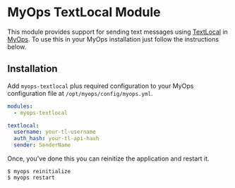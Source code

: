 # MyOps TextLocal Module

This module provides support for sending text messages using [TextLocal](http://textlocal.co.uk)
in [MyOps](https://myops.io). To use this in your MyOps installation just follow the instructions below.

## Installation

Add `myops-textlocal` plus required configuration to your MyOps configuration file at `/opt/myops/config/myops.yml`.

```yaml
modules:
  - myops-textlocal

textlocal:
  username: your-tl-username
  auth_hash: your-tl-api-hash
  sender: SenderName
```

Once, you've done this you can reinitize the application and restart it.

```
$ myops reinitialize
$ myops restart
```
